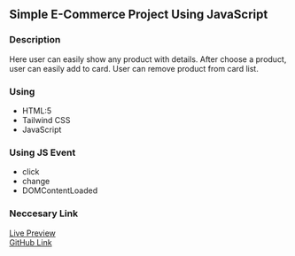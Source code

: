 ## Simple E-Commerce Project Using JavaScript

### Description

Here user can easily show any product with details. After choose a product, user can easily add to card. User can remove product from card list.

### Using

- HTML:5
- Tailwind CSS
- JavaScript

### Using JS Event

- click
- change
- DOMContentLoaded

### Neccesary Link

<a href="">Live Preview </a> <br>
<a href= "">GitHub Link </a>
